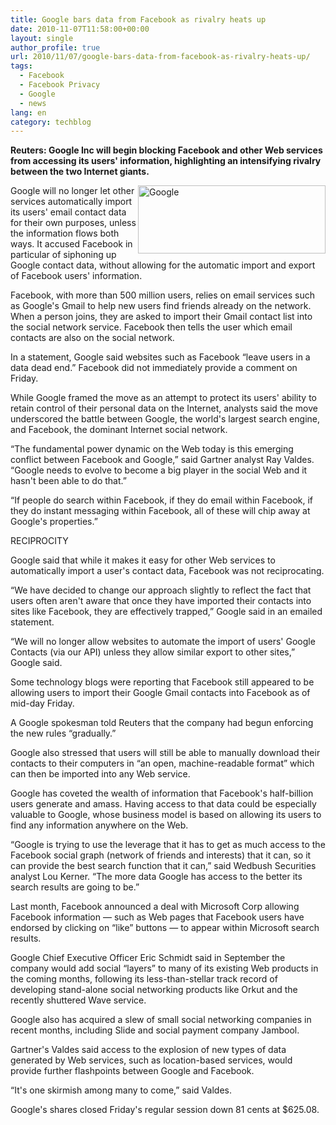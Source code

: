 ```yaml
---
title: Google bars data from Facebook as rivalry heats up
date: 2010-11-07T11:58:00+00:00
layout: single
author_profile: true
url: 2010/11/07/google-bars-data-from-facebook-as-rivalry-heats-up/
tags:
  - Facebook
  - Facebook Privacy
  - Google
  - news
lang: en
category: techblog
---
```

**Reuters: Google Inc will begin blocking Facebook and other Web services from accessing its users' information, highlighting an intensifying rivalry between the two Internet giants.**

[<img title="Google" border="0" alt="Google" align="right" src="http://lh4.ggpht.com/_vaUVXcmC3OI/TNaNbTEgAZI/AAAAAAAADGs/TItnLHMLLM4/Google_thumb%5B3%5D.png?imgmax=800" width="300" height="109" />](http://lh5.ggpht.com/_vaUVXcmC3OI/TNaNXpBYYKI/AAAAAAAADGo/4uSFmglkuRg/s1600-h/Google%5B5%5D.png)Google will no longer let other services automatically import its users' email contact data for their own purposes, unless the information flows both ways. It accused Facebook in particular of siphoning up Google contact data, without allowing for the automatic import and export of Facebook users' information.

Facebook, with more than 500 million users, relies on email services such as Google's Gmail to help new users find friends already on the network. When a person joins, they are asked to import their Gmail contact list into the social network service. Facebook then tells the user which email contacts are also on the social network.

In a statement, Google said websites such as Facebook &#8220;leave users in a data dead end.&#8221; Facebook did not immediately provide a comment on Friday.

While Google framed the move as an attempt to protect its users' ability to retain control of their personal data on the Internet, analysts said the move underscored the battle between Google, the world's largest search engine, and Facebook, the dominant Internet social network.

&#8220;The fundamental power dynamic on the Web today is this emerging conflict between Facebook and Google,&#8221; said Gartner analyst Ray Valdes. &#8220;Google needs to evolve to become a big player in the social Web and it hasn't been able to do that.&#8221;

&#8220;If people do search within Facebook, if they do email within Facebook, if they do instant messaging within Facebook, all of these will chip away at Google's properties.&#8221;

RECIPROCITY

Google said that while it makes it easy for other Web services to automatically import a user's contact data, Facebook was not reciprocating.

&#8220;We have decided to change our approach slightly to reflect the fact that users often aren't aware that once they have imported their contacts into sites like Facebook, they are effectively trapped,&#8221; Google said in an emailed statement.

&#8220;We will no longer allow websites to automate the import of users' Google Contacts (via our API) unless they allow similar export to other sites,&#8221; Google said.

Some technology blogs were reporting that Facebook still appeared to be allowing users to import their Google Gmail contacts into Facebook as of mid-day Friday.

A Google spokesman told Reuters that the company had begun enforcing the new rules &#8220;gradually.&#8221;

Google also stressed that users will still be able to manually download their contacts to their computers in &#8220;an open, machine-readable format&#8221; which can then be imported into any Web service.

Google has coveted the wealth of information that Facebook's half-billion users generate and amass. Having access to that data could be especially valuable to Google, whose business model is based on allowing its users to find any information anywhere on the Web.

&#8220;Google is trying to use the leverage that it has to get as much access to the Facebook social graph (network of friends and interests) that it can, so it can provide the best search function that it can,&#8221; said Wedbush Securities analyst Lou Kerner. &#8220;The more data Google has access to the better its search results are going to be.&#8221;

Last month, Facebook announced a deal with Microsoft Corp allowing Facebook information &#8212; such as Web pages that Facebook users have endorsed by clicking on &#8220;like&#8221; buttons &#8212; to appear within Microsoft search results.

Google Chief Executive Officer Eric Schmidt said in September the company would add social &#8220;layers&#8221; to many of its existing Web products in the coming months, following its less-than-stellar track record of developing stand-alone social networking products like Orkut and the recently shuttered Wave service.

Google also has acquired a slew of small social networking companies in recent months, including Slide and social payment company Jambool.

Gartner's Valdes said access to the explosion of new types of data generated by Web services, such as location-based services, would provide further flashpoints between Google and Facebook.

&#8220;It's one skirmish among many to come,&#8221; said Valdes.

Google's shares closed Friday's regular session down 81 cents at $625.08.